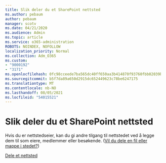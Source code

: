 ```yaml
---
title: Slik deler du et SharePoint nettsted
ms.author: pebaum
author: pebaum
manager: scotv
ms.date: 04/21/2020
ms.audience: Admin
ms.topic: article
ms.service: o365-administration
ROBOTS: NOINDEX, NOFOLLOW
localization_priority: Normal
ms.collection: Adm_O365
ms.custom:
- "9000192"
- "3171"
ms.openlocfilehash: 0fc98cceede7ba565dc40ff650aa3b414870f93760fbb02039bd6f6469fdbf07
ms.sourcegitcommit: b5f7da89a650d2915dc652449623c78be6247175
ms.translationtype: MT
ms.contentlocale: nb-NO
ms.lasthandoff: 08/05/2021
ms.locfileid: "54015521"
---
```

# <a name="how-to-share-a-sharepoint-site"></a>Slik deler du et SharePoint nettsted

Hvis du er nettstedseier, kan du gi andre tilgang til nettstedet ved å legge dem til som eiere, medlemmer eller besøkende. ([Vil du dele en fil eller mappe i stedet?](https://support.office.com/article/share-sharepoint-files-or-folders-1fe37332-0f9a-4719-970e-d2578da4941c))

[Dele et nettsted](https://support.office.com/article/share-a-site-958771a8-d041-4eb8-b51c-afea2eae3658)